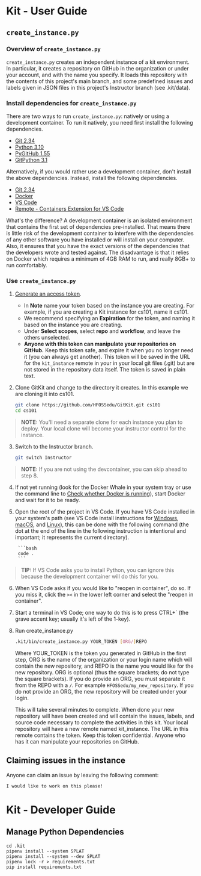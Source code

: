 # Kit - User Guide

## `create_instance.py`

### Overview of `create_instance.py`

`create_instance.py` creates an independent instance of a kit environment. In particular, it creates a repository on GitHub in the organization or under your account, and with the name you specify. It loads this repository with the contents of this project's main branch, and some predefined issues and labels given in JSON files in this project's Instructor branch (see .kit/data).

### Install dependencies for `create_instance.py`

There are two ways to run `create_instance.py`: natively or using a development container. To run it natively, you need first install the following dependencies.

* [Git 2.34](https://git-scm.com/)
* [Python 3.10](https://www.python.org/)
* [PyGitHub 1.55](https://pygithub.readthedocs.io/en/latest/introduction.html)
* [GitPython 3.1](https://gitpython.readthedocs.io/en/stable/)

Alternatively, if you would rather use a development container, don't install the above dependencies. Instead, install the following dependencies.

* [Git 2.34](https://git-scm.com/)
* [Docker](https://www.docker.com/get-started)
* [VS Code](https://code.visualstudio.com/)
* [Remote - Containers Extension for VS Code](https://marketplace.visualstudio.com/items?itemName=ms-vscode-remote.remote-containers)

What's the difference? A development container is an isolated environment that contains the first set of dependencies pre-installed. That means there is little risk of the development container to interfere with the dependencies of any other software you have installed or will install on your computer. Also, it ensures that you have the exact versions of the dependencies that the developers wrote and tested against. The disadvantage is that it relies on Docker which requires a minimum of 4GB RAM to run, and really 8GB+ to run comfortably.

### Use `create_instance.py`

1. [Generate an access token](https://docs.github.com/en/authentication/keeping-your-account-and-data-secure/creating-a-personal-access-token).
    - In **Note** name your token based on the instance you are creating. For example, if you are creating a Kit instance for cs101, name it cs101.
    - We recommend specifying an **Expiration** for the token, and naming it based on the instance you are creating.
    - Under **Select scopes**, select **repo** and **workflow**, and leave the others unselected.
    - **Anyone with this token can manipulate your repositories on GitHub.** Keep this token safe, and expire it when you no longer need it (you can always get another). This token will be saved in the URL for the `kit_instance` remote in your in your local git files (.git) but are not stored in the repository data itself. The token is saved in plain text.

2. Clone GitKit and change to the directory it creates. In this example we are cloning it into cs101.

    ```bash
    git clone https://github.com/HFOSSedu/GitKit.git cs101
    cd cs101
    ```

> **NOTE:** You'll need a separate clone for each instance you plan to deploy. Your local clone will become your instructor control for the instance.

3.  Switch to the Instructor branch.

    ```bash
    git switch Instructor
    ```

> **NOTE:** If you are not using the devcontainer, you can skip ahead to step 8.

4. If not yet running (look for the Docker Whale in your system tray or use the command line to [Check whether Docker is running](https://docs.docker.com/config/daemon/#check-whether-docker-is-running)), start Docker and wait for it to be ready.

5. Open the root of the project in VS Code. If you have VS Code installed in your system's path (see VS Code install instructions for [Windows](https://code.visualstudio.com/docs/setup/windows), [macOS](https://code.visualstudio.com/docs/setup/mac), and [Linux](https://code.visualstudio.com/docs/setup/linux)), this can be done with the following command (the dot at the end of the line in the following instruction is intentional and important; it represents the current directory).

        ```bash
        code .
        ```

> **TIP:** If VS Code asks you to install Python, you can ignore this because the development container will do this for you.

6. When VS Code asks if you would like to "reopen in container", do so. If you miss it, click the `><` in the lower left corner and select the "reopen in container".

7. Start a terminal in VS Code; one way to do this is to press CTRL+`  (the grave accent key; usually it's left of the 1-key).

8. Run create_instance.py

    ```bash
    .kit/bin/create_instance.py YOUR_TOKEN [ORG/]REPO
    ```

    Where YOUR_TOKEN is the token you generated in GitHub in the first step, ORG is the name of the organization or your login name which will contain the new repository, and REPO is the name you would like for the new repository. ORG is optional (thus the square brackets; do not type the square brackets). If you do provide an ORG, you must separate it from the REPO with a `/`. For example `HFOSSedu/my_new_repository`. If you do not provide an ORG, the new repository will be created under your login.

    This will take several minutes to complete. When done your new repository will have been created and will contain the issues, labels, and source code necessary to complete the activities in this kit.  Your local repository will have a new remote named kit_instance. The URL in this remote contains the token. Keep this token confidential. Anyone who has it can manipulate your repositories on GitHub.

## Claiming issues in the instance

Anyone can claim an issue by leaving the following comment:

    I would like to work on this please!


# Kit - Developer Guide

## Manage Python Dependencies

```
cd .kit
pipenv install --system SPLAT
pipenv install --system --dev SPLAT
pipenv lock -r > requirements.txt
pip install requirements.txt
```
